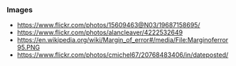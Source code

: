 ### Images
* https://www.flickr.com/photos/15609463@N03/19687158695/
* https://www.flickr.com/photos/alancleaver/4222532649
* https://en.wikipedia.org/wiki/Margin_of_error#/media/File:Marginoferror95.PNG
* https://www.flickr.com/photos/cmichel67/20768483406/in/dateposted/
